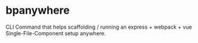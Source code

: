 # bpanywhere
CLI Command that helps scaffolding / running an express + webpack + vue Single-File-Component setup anywhere.
